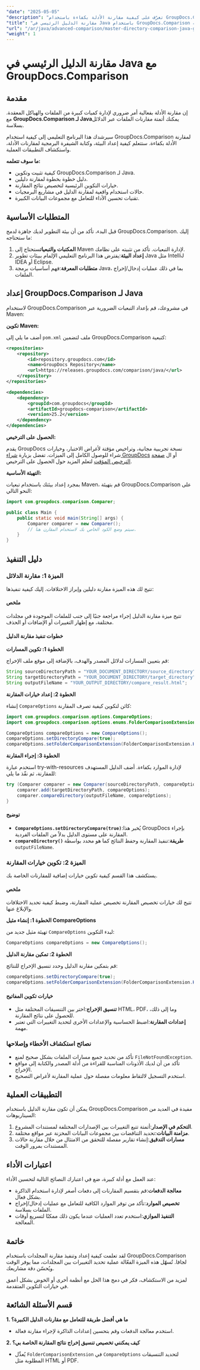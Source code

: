 ```yaml
---
"date": "2025-05-05"
"description": "تعرّف على كيفية مقارنة الأدلة بكفاءة باستخدام GroupDocs.Comparison في جافا. مثالي لتدقيق الملفات، والتحكم في الإصدارات، ومزامنة البيانات."
"title": "مقارنة الدليل الرئيسي في Java باستخدام GroupDocs.Comparison لإجراء عمليات تدقيق ملفات سلسة"
"url": "/ar/java/advanced-comparison/master-directory-comparison-java-groupdocs-comparison/"
"weight": 1
---
```


# مقارنة الدليل الرئيسي في Java مع GroupDocs.Comparison

## مقدمة

إن مقارنة الأدلة بفعالية أمر ضروري لإدارة كميات كبيرة من الملفات والهياكل المعقدة. مع **GroupDocs.Comparison لـ Java**يمكنك أتمتة مقارنات الملفات عبر الدلائل بسلاسة.

سيرشدك هذا البرنامج التعليمي إلى كيفية استخدام GroupDocs.Comparison لمقارنة الأدلة بكفاءة. ستتعلم كيفية إعداد البيئة، وكتابة الشيفرة البرمجية لمقارنات الأدلة، واستكشاف التطبيقات العملية.

**ما سوف تتعلمه:**
- كيفية تثبيت وتكوين GroupDocs.Comparison لـ Java.
- دليل خطوة بخطوة لمقارنة دليلين.
- خيارات التكوين الرئيسية لتخصيص نتائج المقارنة.
- حالات استخدام واقعية لمقارنة الدليل في مشاريع البرمجيات.
- تقنيات تحسين الأداء للتعامل مع مجموعات البيانات الكبيرة.

## المتطلبات الأساسية

قبل البدء، تأكد من أن بيئة التطوير لديك جاهزة لدمج GroupDocs.Comparison. إليك ما ستحتاجه:
1. **المكتبات والتبعيات**ستحتاج إلى Maven لإدارة التبعيات. تأكد من تثبيته على نظامك.
2. **إعداد البيئة**:يفترض هذا البرنامج التعليمي الإلمام ببيئات تطوير Java مثل IntelliJ IDEA أو Eclipse.
3. **متطلبات المعرفة**:فهم أساسيات برمجة Java، بما في ذلك عمليات إدخال/إخراج الملفات.

## إعداد GroupDocs.Comparison لـ Java

لاستخدام GroupDocs.Comparison في مشروعك، قم بإعداد التبعيات الضرورية عبر Maven:

**تكوين Maven:**

أضف ما يلي إلى `pom.xml` ملف لتضمين GroupDocs.Comparison كتبعية:

```xml
<repositories>
    <repository>
        <id>repository.groupdocs.com</id>
        <name>GroupDocs Repository</name>
        <url>https://releases.groupdocs.com/comparison/java/</url>
    </repository>
</repositories>

<dependencies>
    <dependency>
        <groupId>com.groupdocs</groupId>
        <artifactId>groupdocs-comparison</artifactId>
        <version>25.2</version>
    </dependency>
</dependencies>
```

**الحصول على الترخيص:**

يقدم GroupDocs نسخة تجريبية مجانية، وتراخيص مؤقتة لأغراض الاختبار، وخيارات شراء للوصول الكامل إلى الميزات. تفضل بزيارة [شراء GroupDocs](https://purchase.groupdocs.com/buy) أو ال [صفحة الترخيص المؤقت](https://purchase.groupdocs.com/temporary-license/) لتعلم المزيد حول الحصول على الترخيص.

**التهيئة الأساسية:**

بمجرد إعداد بيئتك باستخدام تبعيات Maven، قم بتهيئة GroupDocs.Comparison على النحو التالي:

```java
import com.groupdocs.comparison.Comparer;

public class Main {
    public static void main(String[] args) {
        Comparer comparer = new Comparer();
        // سيتم وضع الكود الخاص بك لاستخدام المقارن هنا.
    }
}
```

## دليل التنفيذ

### الميزة 1: مقارنة الدلائل

تتيح لك هذه الميزة مقارنة دليلين وإبراز الاختلافات. إليك كيفية تنفيذها:

#### ملخص

تتيح ميزة مقارنة الدليل إجراء مراجعة جنبًا إلى جنب للملفات الموجودة في مجلدات مختلفة، مع إظهار التغييرات أو الإضافات أو الحذف.

#### خطوات تنفيذ مقارنة الدليل

**الخطوة 1: تكوين المسارات**

قم بتعيين المسارات لدلائل المصدر والهدف، بالإضافة إلى موقع ملف الإخراج:

```java
String sourceDirectoryPath = "YOUR_DOCUMENT_DIRECTORY/source_directory";
String targetDirectoryPath = "YOUR_DOCUMENT_DIRECTORY/target_directory";
String outputFileName = "YOUR_OUTPUT_DIRECTORY/compare_result.html";
```

**الخطوة 2: إعداد خيارات المقارنة**

إنشاء `CompareOptions` كائن لتكوين كيفية تصرف المقارنة:

```java
import com.groupdocs.comparison.options.CompareOptions;
import com.groupdocs.comparison.options.enums.FolderComparisonExtension;

CompareOptions compareOptions = new CompareOptions();
compareOptions.setDirectoryCompare(true);
compareOptions.setFolderComparisonExtension(FolderComparisonExtension.HTML);
```

**الخطوة 3: إجراء المقارنة**

استخدم عبارة try-with-resources لإدارة الموارد بكفاءة. أضف الدليل المستهدف للمقارنة، ثم نفّذ ما يلي:

```java
try (Comparer comparer = new Comparer(sourceDirectoryPath, compareOptions)) {
    comparer.add(targetDirectoryPath, compareOptions);
    comparer.compareDirectory(outputFileName, compareOptions);
}
```

#### توضيح

- **`CompareOptions.setDirectoryCompare(true)`**:يُخبر هذا GroupDocs بإجراء المقارنة على مستوى الدليل بدلاً من الملفات الفردية.
- **`compareDirectory()` طريقة**:تنفيذ المقارنة وحفظ النتائج كما هو محدد بواسطة `outputFileName`.

### الميزة 2: تكوين خيارات المقارنة

يستكشف هذا القسم كيفية تكوين خيارات إضافية للمقارنات الخاصة بك.

#### ملخص

تتيح لك خيارات تخصيص المقارنة تخصيص عملية المقارنة، وضبط كيفية تحديد الاختلافات والإبلاغ عنها.

**الخطوة 1: إنشاء مثيل CompareOptions**

تهيئة مثيل جديد من `CompareOptions` لبدء التكوين:

```java
CompareOptions compareOptions = new CompareOptions();
```

**الخطوة 2: تمكين مقارنة الدليل**

قم بتمكين مقارنة الدليل وحدد تنسيق الإخراج للنتائج:

```java
compareOptions.setDirectoryCompare(true);
compareOptions.setFolderComparisonExtension(FolderComparisonExtension.HTML);
```

#### خيارات تكوين المفاتيح

- **تنسيق الإخراج**:اختر بين التنسيقات المختلفة مثل HTML، PDF، وما إلى ذلك، للحصول على نتائج المقارنة.
- **إعدادات المقارنة**:اضبط الحساسية والإعدادات الأخرى لتحديد التغييرات التي تعتبر مهمة.

### نصائح استكشاف الأخطاء وإصلاحها

- تأكد من تحديد جميع مسارات الملفات بشكل صحيح لمنع `FileNotFoundException`.
- تأكد من أن لديك الأذونات المناسبة للقراءة من أدلة المصدر والكتابة إلى مواقع الإخراج.
- استخدم التسجيل لالتقاط معلومات مفصلة حول عملية المقارنة لأغراض التصحيح.

## التطبيقات العملية

يمكن أن تكون مقارنة الدليل باستخدام GroupDocs.Comparison مفيدة في العديد من السيناريوهات:

1. **التحكم في الإصدار**:أتمتة تتبع التغييرات بين الإصدارات المختلفة لمستندات المشروع.
2. **مزامنة البيانات**:تحديد التناقضات بين مجموعات البيانات المخزنة عبر مواقع مختلفة.
3. **مسارات التدقيق**:إنشاء تقارير مفصلة للتحقق من الامتثال من خلال مقارنة حالات المستندات بمرور الوقت.

## اعتبارات الأداء

عند العمل مع أدلة كبيرة، ضع في اعتبارك النصائح التالية لتحسين الأداء:

- **معالجة الدفعات**:قم بتقسيم المقارنات إلى دفعات أصغر لإدارة استخدام الذاكرة بشكل فعال.
- **تخصيص الموارد**:تأكد من توفر الموارد الكافية للتعامل مع عمليات إدخال/إخراج الملفات بسلاسة.
- **التنفيذ الموازي**:استخدم تعدد العمليات عندما يكون ذلك ممكنًا لتسريع أوقات المعالجة.

## خاتمة

لقد تعلمت كيفية إعداد وتنفيذ مقارنة المجلدات باستخدام GroupDocs.Comparison لجافا. تُسهّل هذه الميزة الفعّالة عملية تحديد التغييرات بين المجلدات، مما يوفر الوقت ويُحسّن دقة مشاريعك.

لمزيد من الاستكشاف، فكر في دمج هذا الحل مع أنظمة أخرى أو الخوض بشكل أعمق في خيارات التكوين المتقدمة.

## قسم الأسئلة الشائعة

**1. ما هي أفضل طريقة للتعامل مع مقارنات الدليل الكبيرة؟**
- استخدم معالجة الدفعات وقم بتحسين إعدادات الذاكرة لإجراء مقارنة فعالة.

**2. كيف يمكنني تخصيص تنسيق إخراج نتائج المقارنة الخاصة بي؟**
- يُعدِّل `FolderComparisonExtension` في `CompareOptions` لتحديد التنسيقات المطلوبة مثل HTML أو PDF.